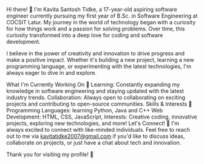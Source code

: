 Hi there! 👋
I'm Kavita Santosh Tidke, a 17-year-old aspiring software engineer currently pursuing my first year of B.Sc. in Software Engineering at COCSIT Latur. My journey in the world of technology began with a curiosity for how things work and a passion for solving problems. Over time, this curiosity transformed into a deep love for coding and software development.

I believe in the power of creativity and innovation to drive progress and make a positive impact. Whether it's building a new project, learning a new programming language, or experimenting with the latest technologies, I'm always eager to dive in and explore.

What I'm Currently Working On 🚀
Learning: Constantly expanding my knowledge in software engineering and staying updated with the latest industry trends.
Collaboration: Always open to collaborating on exciting projects and contributing to open-source communities.
Skills & Interests 🌟
Programming Languages: learning Python, Java and C++
Web Development: HTML, CSS, JavaScript,
Interests: Creative coding, innovative projects, exploring new technologies, and more!
Let's Connect! 🤝
I'm always excited to connect with like-minded individuals. Feel free to reach out to me via kavitatidke2007@gmail.com if you'd like to discuss ideas, collaborate on projects, or just have a chat about tech and innovation.

Thank you for visiting my profile! 🌟
